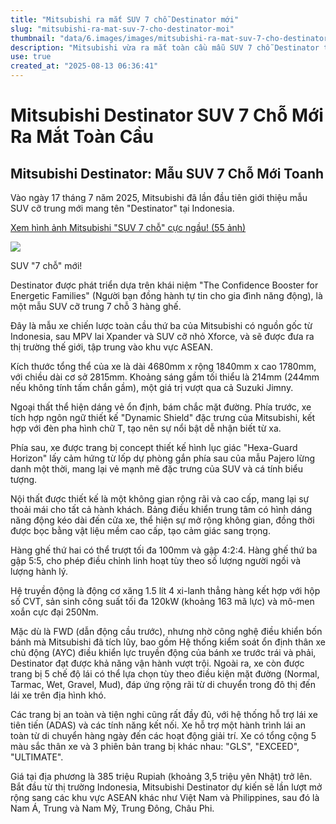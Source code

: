 ```yaml
---
title: "Mitsubishi ra mắt SUV 7 chỗ Destinator mới"
slug: "mitsubishi-ra-mat-suv-7-cho-destinator-moi"
thumbnail: "data/6.images/images/mitsubishi-ra-mat-suv-7-cho-destinator-moi.webp"
description: "Mitsubishi vừa ra mắt toàn cầu mẫu SUV 7 chỗ Destinator tại Indonesia với thiết kế mạnh mẽ nội thất rộng rãi và khả năng vận hành linh hoạt trên nhiều địa hình."
use: true
created_at: "2025-08-13 06:36:41"
---
```


# Mitsubishi Destinator SUV 7 Chỗ Mới Ra Mắt Toàn Cầu

## Mitsubishi Destinator: Mẫu SUV 7 Chỗ Mới Toanh

Vào ngày 17 tháng 7 năm 2025, Mitsubishi đã lần đầu tiên giới thiệu mẫu SUV cỡ trung mới mang tên "Destinator" tại Indonesia.

[Xem hình ảnh Mitsubishi "SUV 7 chỗ" cực ngầu! (55 ảnh)](https://kuruma-news.jp/photo/934445)

![](/images/20250812-00934445-kurumans-000-1-view.webp)

SUV "7 chỗ" mới!

Destinator được phát triển dựa trên khái niệm "The Confidence Booster for Energetic Families" (Người bạn đồng hành tự tin cho gia đình năng động), là một mẫu SUV cỡ trung 7 chỗ 3 hàng ghế.

Đây là mẫu xe chiến lược toàn cầu thứ ba của Mitsubishi có nguồn gốc từ Indonesia, sau MPV lai Xpander và SUV cỡ nhỏ Xforce, và sẽ được đưa ra thị trường thế giới, tập trung vào khu vực ASEAN.

Kích thước tổng thể của xe là dài 4680mm x rộng 1840mm x cao 1780mm, với chiều dài cơ sở 2815mm. Khoảng sáng gầm tối thiểu là 214mm (244mm nếu không tính tấm chắn gầm), một giá trị vượt qua cả Suzuki Jimny.

Ngoại thất thể hiện dáng vẻ ổn định, bám chắc mặt đường. Phía trước, xe tích hợp ngôn ngữ thiết kế "Dynamic Shield" đặc trưng của Mitsubishi, kết hợp với đèn pha hình chữ T, tạo nên sự nổi bật dễ nhận biết từ xa.

Phía sau, xe được trang bị concept thiết kế hình lục giác "Hexa-Guard Horizon" lấy cảm hứng từ lốp dự phòng gắn phía sau của mẫu Pajero lừng danh một thời, mang lại vẻ mạnh mẽ đặc trưng của SUV và cá tính biểu tượng.

Nội thất được thiết kế là một không gian rộng rãi và cao cấp, mang lại sự thoải mái cho tất cả hành khách. Bảng điều khiển trung tâm có hình dáng năng động kéo dài đến cửa xe, thể hiện sự mở rộng không gian, đồng thời được bọc bằng vật liệu mềm cao cấp, tạo cảm giác sang trọng.

Hàng ghế thứ hai có thể trượt tối đa 100mm và gập 4:2:4. Hàng ghế thứ ba gập 5:5, cho phép điều chỉnh linh hoạt tùy theo số lượng người ngồi và lượng hành lý.

Hệ truyền động là động cơ xăng 1.5 lít 4 xi-lanh thẳng hàng kết hợp với hộp số CVT, sản sinh công suất tối đa 120kW (khoảng 163 mã lực) và mô-men xoắn cực đại 250Nm.

Mặc dù là FWD (dẫn động cầu trước), nhưng nhờ công nghệ điều khiển bốn bánh mà Mitsubishi đã tích lũy, bao gồm Hệ thống kiểm soát ổn định thân xe chủ động (AYC) điều khiển lực truyền động của bánh xe trước trái và phải, Destinator đạt được khả năng vận hành vượt trội. Ngoài ra, xe còn được trang bị 5 chế độ lái có thể lựa chọn tùy theo điều kiện mặt đường (Normal, Tarmac, Wet, Gravel, Mud), đáp ứng rộng rãi từ di chuyển trong đô thị đến lái xe trên địa hình khó.

Các trang bị an toàn và tiện nghi cũng rất đầy đủ, với hệ thống hỗ trợ lái xe tiên tiến (ADAS) và các tính năng kết nối. Xe hỗ trợ một hành trình lái an toàn từ di chuyển hàng ngày đến các hoạt động giải trí. Xe có tổng cộng 5 màu sắc thân xe và 3 phiên bản trang bị khác nhau: "GLS", "EXCEED", "ULTIMATE".

Giá tại địa phương là 385 triệu Rupiah (khoảng 3,5 triệu yên Nhật) trở lên. Bắt đầu từ thị trường Indonesia, Mitsubishi Destinator dự kiến sẽ lần lượt mở rộng sang các khu vực ASEAN khác như Việt Nam và Philippines, sau đó là Nam Á, Trung và Nam Mỹ, Trung Đông, Châu Phi.
